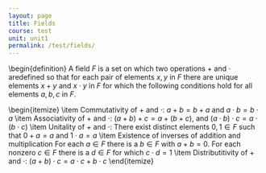 ```yaml
---
layout: page
title: Fields
course: test
unit: unit1
permalink: /test/fields/
---
```



\begin{definition} A field $F$ is a set on which two operations + and $\cdot$ aredefined so that for each pair of elements $x,y$ in $F$ there are unique elements $x+y$ and $x\cdot y$ in $F$ for which the following conditions hold for all elements $a,b,c$ in $F$. 

\begin{itemize}
\item Commutativity of $+$ and $\cdot$: $a+b = b+a$ and $a\cdot b = b\cdot a$
\item Associativity of + and $\cdot$: $(a+b)+c = a + (b+c)$, and $(a\cdot b)\cdot c = a\cdot(b\cdot c)$
\item Unitality of + and $\cdot$: There exist distinct elements $0,1\in F$ such that $0 + a = a$ and $1\cdot a = a$
\item Existence of inverses of addition and multiplication For each $a\in F$ there is a $b\in F$ with $a+b = 0$. For each nonzero $c\in F$ there is a $d\in F$ for which $c\cdot d = 1$
\item Distributitivity of + and $\cdot$: $(a+b)\cdot c = a\cdot c + b\cdot c$ 
\end{itemize}

